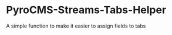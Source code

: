 PyroCMS-Streams-Tabs-Helper
===========================

A simple function to make it easier to assign fields to tabs
